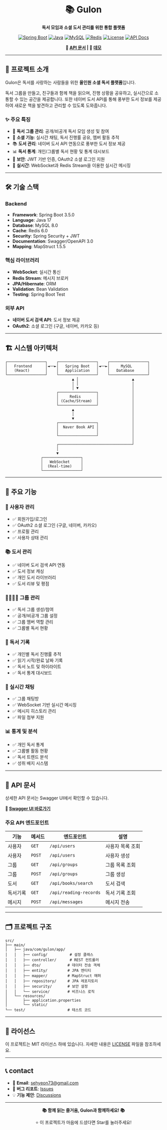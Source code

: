<div align="center">

# 📚 Gulon

**독서 모임과 소셜 도서 관리를 위한 통합 플랫폼**

[![Spring Boot](https://img.shields.io/badge/Spring%20Boot-3.5.0-brightgreen.svg)](https://spring.io/projects/spring-boot)
[![Java](https://img.shields.io/badge/Java-17-orange.svg)](https://openjdk.java.net/)
[![MySQL](https://img.shields.io/badge/MySQL-8.0-blue.svg)](https://www.mysql.com/)
[![Redis](https://img.shields.io/badge/Redis-6.0-red.svg)](https://redis.io/)
[![License](https://img.shields.io/badge/License-MIT-yellow.svg)](LICENSE)
[![API Docs](https://img.shields.io/badge/API%20Docs-Swagger-85EA2D.svg)](http://localhost:8080/swagger-ui.html)

**📖 [API 문서](http://localhost:8080/swagger-ui.html) | 🚀 [데모](https://gulon.com)**

</div>

---

## 🌟 프로젝트 소개

Gulon은 독서를 사랑하는 사람들을 위한 **올인원 소셜 독서 플랫폼**입니다. 

독서 그룹을 만들고, 친구들과 함께 책을 읽으며, 진행 상황을 공유하고, 실시간으로 소통할 수 있는 공간을 제공합니다. 또한 네이버 도서 API를 통해 풍부한 도서 정보를 제공하여 새로운 책을 발견하고 관리할 수 있도록 도와줍니다.

### ✨ 주요 특징

- 📖 **독서 그룹 관리**: 공개/비공개 독서 모임 생성 및 참여
- 👥 **소셜 기능**: 실시간 채팅, 독서 진행률 공유, 멤버 활동 추적
- 📚 **도서 관리**: 네이버 도서 API 연동으로 풍부한 도서 정보 제공
- 📊 **독서 통계**: 개인/그룹별 독서 현황 및 통계 대시보드
- 🔐 **보안**: JWT 기반 인증, OAuth2 소셜 로그인 지원
- 🚀 **실시간**: WebSocket과 Redis Stream을 이용한 실시간 메시징

---

## 🛠️ 기술 스택

### Backend
- **Framework**: Spring Boot 3.5.0
- **Language**: Java 17
- **Database**: MySQL 8.0
- **Cache**: Redis 6.0
- **Security**: Spring Security + JWT
- **Documentation**: Swagger/OpenAPI 3.0
- **Mapping**: MapStruct 1.5.5

### 핵심 라이브러리
- **WebSocket**: 실시간 통신
- **Redis Stream**: 메시지 브로커
- **JPA/Hibernate**: ORM
- **Validation**: Bean Validation
- **Testing**: Spring Boot Test

### 외부 API
- **네이버 도서 검색 API**: 도서 정보 제공
- **OAuth2**: 소셜 로그인 (구글, 네이버, 카카오 등)

---

## 🏗️ 시스템 아키텍처

```
┌─────────────────┐    ┌─────────────────┐    ┌─────────────────┐
│   Frontend      │◄──►│   Spring Boot   │◄──►│     MySQL       │
│   (React)       │    │   Application   │    │   Database      │
└─────────────────┘    └─────────────────┘    └─────────────────┘
                              ▲ │                        ▲
                              │ │                        │
                              │ ▼                        │
                       ┌─────────────────┐               │
                       │     Redis       │               │
                       │ (Cache/Stream)  │               │
                       └─────────────────┘               │
                              ▲                          │
                              │                          │
                              ▼                          │
                       ┌─────────────────┐               │
                       │  Naver Book API │               │
                       │                 │               │
                       └─────────────────┘               │
                                                         │
                       ┌─────────────────────────────────┘
                       │
                       ▼
                ┌─────────────────┐
                │   WebSocket     │
                │  (Real-time)    │
                └─────────────────┘
```

---

## 📱 주요 기능

### 👥 사용자 관리
- ✅ 회원가입/로그인
- ✅ OAuth2 소셜 로그인 (구글, 네이버, 카카오)
- ✅ 프로필 관리
- ✅ 사용자 상태 관리

### 📚 도서 관리
- ✅ 네이버 도서 검색 API 연동
- ✅ 도서 정보 캐싱
- ✅ 개인 도서 라이브러리
- ✅ 도서 리뷰 및 평점

### 👨‍👩‍👧‍👦 그룹 관리
- ✅ 독서 그룹 생성/참여
- ✅ 공개/비공개 그룹 설정
- ✅ 그룹 멤버 역할 관리
- ✅ 그룹별 독서 현황

### 📖 독서 기록
- ✅ 개인별 독서 진행률 추적
- ✅ 읽기 시작/완료 날짜 기록
- ✅ 독서 노트 및 하이라이트
- ✅ 독서 통계 대시보드

### 💬 실시간 채팅
- ✅ 그룹 채팅방
- ✅ WebSocket 기반 실시간 메시징
- ✅ 메시지 히스토리 관리
- ✅ 파일 첨부 지원

### 📊 통계 및 분석
- ✅ 개인 독서 통계
- ✅ 그룹별 활동 현황
- ✅ 독서 트렌드 분석
- ✅ 성취 배지 시스템

---

## 📖 API 문서

상세한 API 문서는 Swagger UI에서 확인할 수 있습니다.

**🔗 [Swagger UI 바로가기](http://localhost:8080/swagger-ui.html)**

### 주요 API 엔드포인트

| 기능 | 메서드 | 엔드포인트 | 설명 |
|------|--------|-----------|------|
| 사용자 | `GET` | `/api/users` | 사용자 목록 조회 |
| 사용자 | `POST` | `/api/users` | 사용자 생성 |
| 그룹 | `GET` | `/api/groups` | 그룹 목록 조회 |
| 그룹 | `POST` | `/api/groups` | 그룹 생성 |
| 도서 | `GET` | `/api/books/search` | 도서 검색 |
| 독서기록 | `GET` | `/api/reading-records` | 독서 기록 조회 |
| 메시지 | `POST` | `/api/messages` | 메시지 전송 |

---

## 🗂️ 프로젝트 구조

```
src/
├── main/
│   ├── java/com/gulon/app/
│   │   ├── config/          # 설정 클래스
│   │   ├── controller/      # REST 컨트롤러
│   │   ├── dto/            # 데이터 전송 객체
│   │   ├── entity/         # JPA 엔티티
│   │   ├── mapper/         # MapStruct 매퍼
│   │   ├── repository/     # JPA 레포지토리
│   │   ├── security/       # 보안 설정
│   │   └── service/        # 비즈니스 로직
│   └── resources/
│       ├── application.properties
│       └── static/
└── test/                   # 테스트 코드
```

---
## 📄 라이선스

이 프로젝트는 MIT 라이선스 하에 있습니다. 자세한 내용은 [LICENSE](LICENSE) 파일을 참조하세요.

---

## 📞 contact

- 📧 **Email**: sehyeon73@gmail.com
- 🐛 **버그 리포트**: [Issues](https://github.com/yourusername/gulon-backend/issues)
- 💡 **기능 제안**: [Discussions](https://github.com/yourusername/gulon-frontend/discussions)

---

<div align="center">

**📚 함께 읽는 즐거움, Gulon과 함께하세요! 📚**

⭐ 이 프로젝트가 마음에 드셨다면 Star를 눌러주세요!

</div>